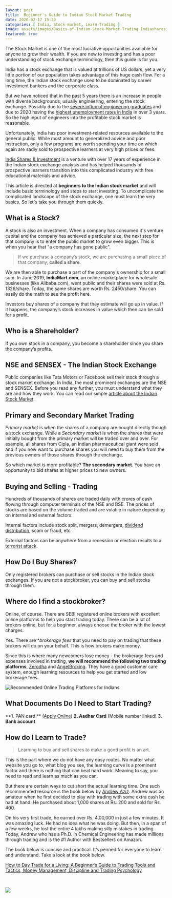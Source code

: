 ```yaml
---
layout: post
title:  Beginner's Guide to Indian Stock Market Trading
date: 2020-02-17 15:30
categories: [ India, Stock-market, Learn-Trading ]
image: assets/images/Basics-of-Indian-Stock-Market-Trading-Indiasharesinvestment.png
featured: true
---
```

The Stock Market is one of the most lucrative opportunities available for anyone to grow their wealth. If you are new to investing and has a poor understanding of stock exchange terminology, then this guide is for you.

India has a stock exchange that is valued at trillions of US dollars, yet a very little portion of our population takes advantage of this huge cash flow. For a long time, the Indian stock exchange used to be dominated by career investment bankers and the corporate class. 

But we have noticed that in the past 5 years there is an increase in people with diverse backgrounds, usually engineering, entering the stock exchange. Possibly due to the [severe influx of engineering graduates](https://www.businesstoday.in/current/corporate/indian-engineers-tech-jobs-survey-80-per-cent-of-indian-engineers-not-fit-for-jobs-says-survey/story/330869.html) and due to 2020 having the [highest unemployment rates in India](https://www.indiatoday.in/business/story/unemployment-in-october-rises-to-8-5-highest-in-over-3-years-1614751-2019-11-01) in over 3 years. So the high input of engineers into the profitable stock market is reasonable. 

Unfortunately, India has poor investment-related resources available to the general public. While most amount to generalized advice and poor instruction, only a few programs are worth spending your time on which again are sadly sold to prospective learners at very high prices or fees.  

[India Shares & Investment](https://indiasharesinvestment.com/) is a venture with over 17 years of experience in the Indian stock exchange analysis and has helped thousands of prospective learners transition into this complicated industry with free educational materials and advice. 

This article is directed at **beginners to the Indian stock market** and will include basic terminology and steps to start investing. To uncomplicate the complicated landscape of the stock exchange, one must learn the very basics. So let's take you through them quickly. 

## What is a Stock? 

A stock is also an investment. When a company has consumed it's venture capital and the company has achieved a particular size, the next step for that company is to enter the public market to grow even bigger. This is when you hear that "a company has gone public". 

>If we purchase a company’s stock, we are purchasing a small piece of that company, **called a share**.

We are then able to purchase a part of the company's ownership for a small sum. In June 2019, **IndiaMart.com**, an online marketplace for wholesale businesses (like Alibaba.com), went public and their shares were sold at Rs. 1326/share. Today, the same shares are worth Rs. 2450/share. You can easily do the math to see the profit here.  

Investors buy shares of a company that they estimate will go up in value. If it happens, the company’s stock increases in value which then can be sold for a profit.

## Who is a Shareholder?
If you own stock in a company, you become a shareholder since you share the company’s profits.

## NSE and SENSEX - The Indian Stock Exchange
Public companies like Tata Motors or Facebook sell their stock through a stock market exchange. In India, the most prominent exchanges are the NSE and SENSEX. Before you read any further, you must understand what they are and how they work. You can read our simple [article about the Indian Stock Market](https://indiasharesinvestment.com/Indian-Stock-Market/). 

## Primary and Secondary Market Trading

*Primary market* is when the shares of a company are bought directly though a stock exchange.  While a *Secondary market* is when the shares that were initially bought from the primary market will be traded over and over. For example, all shares from Cipla, an Indian pharmaceutical giant were sold and if you now want to purchase shares you will need to buy them from the previous owners of those shares through the exchange. 

So which market is more profitable? **The secondary market**. You have an opportunity to bid shares at higher prices to new owners.  

## Buying and Selling - Trading

Hundreds of thousands of shares are traded daily with crores of cash flowing through computer terminals of the NSE and BSE. The prices of stocks are based on the volume traded and are volatile in nature depending on internal and external factors. 

Internal factors include stock split, mergers, demergers, [dividend distribution](https://economictimes.indiatimes.com/markets/stocks/news/coal-india-fall-likely-to-continue-despite-high-dividend-payouts/articleshow/71002431.cms?from=mdr), scam or fraud, etc.

External factors can be anywhere from a recession or election results to a [terrorist attack](https://www.ncbi.nlm.nih.gov/pmc/articles/PMC6407467/). 

## How Do I Buy Shares?
Only registered brokers can purchase or sell stocks in the Indian stock exchanges. If you are not a stockbroker, you can buy and sell stocks through them. 

## Where do I find a stockbroker?
Online, of course. There are SEBI registered online brokers with excellent online platforms to help you start trading today. There can be a lot of brokers online, but for a beginner, always choose the broker with the lowest charges. 

Yes. There are **brokerage fees* that you need to pay on trading that these brokers will do on your behalf. This is how brokers make money. 

Since this is where many newcomers lose money - the brokerage fees and expenses involved in trading, **we will recommend the following two trading platforms**, [Zerodha](https://zerodha.com) and [AngelBroking](https://angelbroking.com). They have a good customer care system, enough learning resources to help you get started and low brokerage fees. 

![Recommended Online Trading Platforms for Indians](https://indiasharesinvestment.com/assets/images/indiastockinvestment-recommended-trading-platforms.png)

## What Documents Do I Need to Start Trading?

**1. PAN card ** ([Apply Online](https://www.incometaxindia.gov.in/Pages/tax-services/apply-for-pan.aspx))
**2. Aadhar Card** (Mobile number linked)
**3. Bank account**

## How do I Learn to Trade?

>Learning to buy and sell shares to make a good profit is an art.

This is the part where we do not have any easy routes. No matter what website you go to, what blog you see, the learning curve is a prominent factor and there is nothing that can beat hard work. Meaning to say, you need to read and learn as much as you can. 

But there are certain ways to cut short the actual learning time. One such recommended resource is the book below by [Andrew Aziz](https://twitter.com/bearbulltraders). Andrew was an amateur when he first decided to play with trading with some extra cash he had at hand. He purchased about 1,000 shares at Rs. 200 and sold for Rs. 400. 

On his very first trade, he earned over Rs. 4,00,000 in just a few minutes. It was amazing luck. He had no idea what he was doing. But then, in a span of a few weeks, he lost the entire 4 lakhs making silly mistakes in trading. Today, Andrew who has a Ph.D. in Chemical Engineering has made millions through trading and is the #1 Author with Bestsellers on Amazon.

The book below is concise and practical. It’s penned for everyone to learn and understand. Take a look at the book below.

<a target="_blank" href="https://www.amazon.com/gp/product/1535585951/ref=as_li_tl?ie=UTF8&camp=1789&creative=9325&creativeASIN=1535585951&linkCode=as2&tag=openwolf-20&linkId=57a1e2e187035687cb43e3ddb700a364">How to Day Trade for a Living: A Beginner’s Guide to Trading Tools and Tactics, Money Management, Discipline and Trading Psychology</a><img src="//ir-na.amazon-adsystem.com/e/ir?t=openwolf-20&l=am2&o=1&a=1535585951" width="1" height="1" border="0" alt="" style="border:none !important; margin:0px !important;" />

<br>

<a target="_blank"  href="https://www.amazon.com/gp/product/1535585951/ref=as_li_tl?ie=UTF8&camp=1789&creative=9325&creativeASIN=1535585951&linkCode=as2&tag=openwolf-20&linkId=5d63eae5fa32a9133b0cececcce2dbfc"><img border="0" src="https://indiasharesinvestment.com/assets/images/beginner-guide-to-trading-aziz-andrew-amazon-indiasharesinvestment-Thumbnail.jpg" ></a><img src="https://indiasharesinvestment.com/assets/images/beginner-guide-to-trading-aziz-andrew-amazon-indiasharesinvestment-Thumbnail.jpg" width="1" height="1" border="0" alt="" style="border:none !important; margin:0px !important;" />
